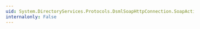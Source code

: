 ```yaml
---
uid: System.DirectoryServices.Protocols.DsmlSoapHttpConnection.SoapActionHeader
internalonly: False
---
```

